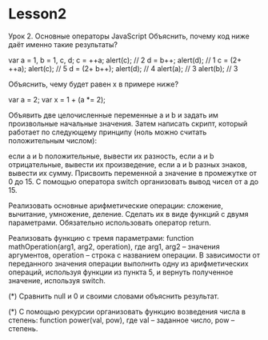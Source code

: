 # Lesson2
Урок 2. Основные операторы JavaScript
Объяснить, почему код ниже даёт именно такие результаты?

var a = 1, b = 1, c, d;
c = ++a; alert(c); // 2
d = b++; alert(d); // 1
c = (2+ ++a); alert(c); // 5
d = (2+ b++); alert(d); // 4
alert(a); // 3
alert(b); // 3

Объяснить, чему будет равен x в примере ниже?

var a = 2;
var x = 1 + (a *= 2);

Объявить две целочисленные переменные a и b и задать им произвольные начальные значения.
Затем написать скрипт, который работает по следующему принципу (ноль можно считать положительным числом):

если a и b положительные, вывести их разность,
если a и b отрицательные, вывести их произведение,
если a и b разных знаков, вывести их сумму.
Присвоить переменной a значение в промежутке от 0 до 15.
С помощью оператора switch организовать вывод чисел от a до 15.

Реализовать основные арифметические операции: сложение, вычитание, умножение, деление.
Сделать их в виде функций с двумя параметрами.
Обязательно использовать оператор return.

Реализовать функцию с тремя параметрами: function mathOperation(arg1, arg2, operation), где arg1, arg2 – значения аргументов, operation – строка с названием операции.
В зависимости от переданного значения операции выполнить одну из арифметических операций, используя функции из пункта 5, и вернуть полученное значение, используя switch.

(*) Сравнить null и 0 и своими словами объяснить результат.

(*) С помощью рекурсии организовать функцию возведения числа в степень: function power(val, pow), где val – заданное число, pow – степень.
